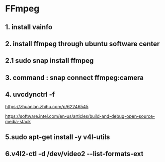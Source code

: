 # FFmpeg
## 1. install vainfo
## 2. install ffmpeg through ubuntu software center
## 2.1 sudo snap install ffmpeg
## 3. command : snap connect ffmpeg:camera
## 4. uvcdynctrl -f
https://zhuanlan.zhihu.com/p/62246545

https://software.intel.com/en-us/articles/build-and-debug-open-source-media-stack

## 5.sudo apt-get install -y v4l-utils
## 6.v4l2-ctl -d /dev/video2 --list-formats-ext
